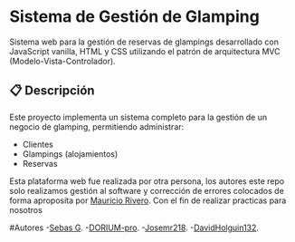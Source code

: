 # Sistema de Gestión de Glamping

Sistema web para la gestión de reservas de glampings desarrollado con JavaScript vanilla, HTML y CSS utilizando el patrón de arquitectura MVC (Modelo-Vista-Controlador).

## 📋 Descripción

Este proyecto implementa un sistema completo para la gestión de un negocio de glamping, permitiendo administrar:

- Clientes
- Glampings (alojamientos)
- Reservas

Esta plataforma web fue realizada por otra persona, los autores este repo solo realizamos gestión al software y corrección de errores colocados de forma aproposita por [Mauricio Rivero](https://github.com/mauriciorivero). Con el fin de realizar practicas para nosotros 

#Autores
-[Sebas G](https://github.com/5h4rKYCode).
-[DORIUM-pro](https://github.com/DORIUM-pro).
-[Josemr218](https://github.com/Josemr218).
-[DavidHolguin132](https://github.com/DavidHolguin132).



